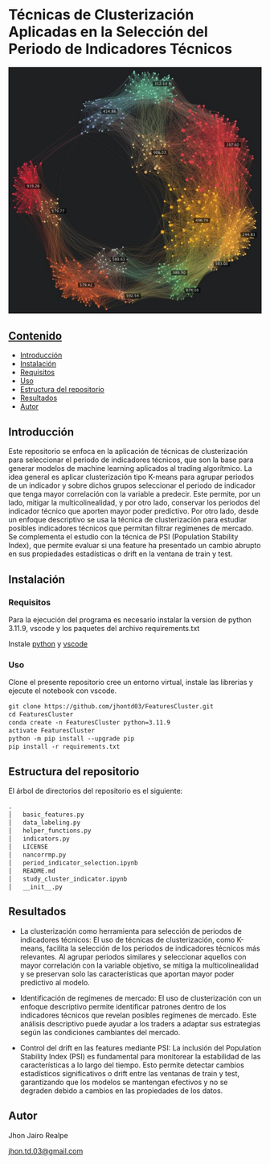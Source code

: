 # Técnicas de Clusterización Aplicadas en la Selección del Periodo de Indicadores Técnicos

![cluster fig](https://github.com/jhontd03/FeaturesCluster/blob/master/img/cluster.png "cluster_fig")

## [Contenido](#Contenido)

- [Introducción](#Introduccón)
- [Instalación](#Instalación)
- [Requisitos](#Requisitos)
- [Uso](#Uso)
- [Estructura del repositorio](#Estructura-del-repositorio)
- [Resultados](#Resultados)
- [Autor](#Autor)

## Introducción

Este repositorio se enfoca en la aplicación de técnicas de clusterización para seleccionar el periodo de indicadores técnicos, que son la base para generar modelos de machine learning aplicados al trading algorítmico.
La idea general es aplicar clusterización tipo K-means para agrupar periodos de un indicador y sobre dichos grupos seleccionar el periodo de indicador que tenga mayor correlación con la variable a predecir. Este permite, por un lado, mitigar la multicolinealidad, y por otro lado, conservar los periodos del indicador técnico que aporten mayor poder predictivo.
Por otro lado, desde un enfoque descriptivo se usa la técnica de clusterización para estudiar posibles indicadores técnicos que permitan filtrar regímenes de mercado.
Se complementa el estudio con la técnica de PSI (Population Stability Index), que permite evaluar si una feature ha presentado un cambio abrupto en sus propiedades estadísticas o drift en la ventana de train y test. 

## Instalación

### Requisitos

Para la ejecución del programa es necesario instalar la version de python 3.11.9, vscode y los paquetes del archivo requirements.txt

Instale [python](https://www.python.org/downloads/) y [vscode](https://code.visualstudio.com/download)

### Uso

Clone el presente repositorio cree un entorno virtual, instale las librerias y ejecute el notebook con vscode.

```
git clone https://github.com/jhontd03/FeaturesCluster.git
cd FeaturesCluster
conda create -n FeaturesCluster python=3.11.9 
activate FeaturesCluster
python -m pip install --upgrade pip
pip install -r requirements.txt
```

## Estructura del repositorio

El árbol de directorios del repositorio es el siguiente:
```
.
│   basic_features.py
│   data_labeling.py
│   helper_functions.py
│   indicators.py
│   LICENSE
│   nancorrmp.py
│   period_indicator_selection.ipynb
│   README.md
│   study_cluster_indicator.ipynb
│   __init__.py
```

## Resultados

- La clusterización como herramienta para selección de periodos de indicadores técnicos: El uso de técnicas de clusterización, como K-means, facilita la selección de los periodos de indicadores técnicos más relevantes. Al agrupar periodos similares y seleccionar aquellos con mayor correlación con la variable objetivo, se mitiga la multicolinealidad y se preservan solo las características que aportan mayor poder predictivo al modelo.

- Identificación de regímenes de mercado: El uso de clusterización con un enfoque descriptivo permite identificar patrones dentro de los indicadores técnicos que revelan posibles regímenes de mercado. Este análisis descriptivo puede ayudar a los traders a adaptar sus estrategias según las condiciones cambiantes del mercado.

- Control del drift en las features mediante PSI: La inclusión del Population Stability Index (PSI) es fundamental para monitorear la estabilidad de las características a lo largo del tiempo. Esto permite detectar cambios estadísticos significativos o drift entre las ventanas de train y test, garantizando que los modelos se mantengan efectivos y no se degraden debido a cambios en las propiedades de los datos.

## Autor

Jhon Jairo Realpe

jhon.td.03@gmail.com

